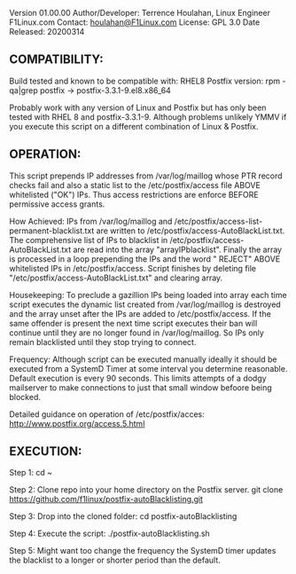 Version 01.00.00
Author/Developer: Terrence Houlahan, Linux Engineer F1Linux.com
Contact:          houlahan@F1Linux.com
License: GPL 3.0
Date Released: 20200314

COMPATIBILITY:
--------------
Build tested and known to be compatible with: RHEL8
Postfix version: rpm -qa|grep postfix -> postfix-3.3.1-9.el8.x86_64

Probably work with any version of Linux and Postfix but has only been tested with RHEL 8 and postfix-3.3.1-9.
Although problems unlikely YMMV if you execute this script on a different combination of Linux & Postfix.

OPERATION:
----------
This script prepends IP addresses from /var/log/maillog whose PTR record checks fail and also a static list to the /etc/postfix/access file
ABOVE whitelisted ("OK") IPs. Thus access restrictions are enforce BEFORE permissive access grants.

How Achieved: IPs from /var/log/maillog and /etc/postfix/access-list-permanent-blacklist.txt are written to /etc/postfix/access-AutoBlackList.txt.
The comprehensive list of IPs to blacklist in /etc/postfix/access-AutoBlackList.txt are read into the array "arrayIPblacklist".
Finally the array is processed in a loop prepending the IPs and the word " REJECT" ABOVE whitelisted IPs in /etc/postfix/access.
Script finishes by deleting file "/etc/postfix/access-AutoBlackList.txt" and clearing array.

Housekeeping: To preclude a gazillion IPs being loaded into array each time script executes the dynamic list created from /var/log/maillog is destroyed
and the array unset after the IPs are added to /etc/postfix/access. If the same offender is present the next time script executes their ban will continue
until they are no longer found in /var/log/maillog. So IPs only remain blacklisted until they stop trying to connect.

Frequency:  Although script can be executed manually ideally it should be executed from a SystemD Timer at some interval you determine reasonable.
Default execution is every 90 seconds. This limits attempts of a dodgy mailserver to make connections to just that small window befoore being blocked.

Detailed guidance on operation of /etc/postfix/acces:
      http://www.postfix.org/access.5.html


EXECUTION:
----------

Step 1: cd ~

Step 2: Clone repo into your home directory on the Postfix server.
	git clone https://github.com/f1linux/postfix-autoBlacklisting.git

Step 3: Drop into the cloned folder:
	cd postfix-autoBlacklisting

Step 4: Execute the script:
	./postfix-autoBlacklisting.sh

Step 5: Might want too change the frequency the SystemD timer updates the blacklist to a longer or shorter period than the default.
	
